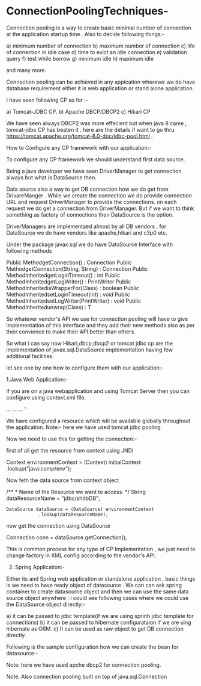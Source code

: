 # ConnectionPoolingTechniques-

Connection pooling is a way to create basic minimal number of connection at the application startup time . Also to decide following things:-

a) minimum number of connection
b) maximum number of connection
c) life of connection in idle case
d) time to evict an idle connection
e) validation query
f) test while borrow
g) minimum idle 
h) maximum idle

and many more.

Connection pooling can be achieved in any appication wherever we do have database requirement either it is web application or stand alone application.

I have seen following CP so far :-

a) Tomcat-JDBC CP.
b) Apache DBCP/DBCP2 
c) Hikari CP

We have seen always DBCP2 was more effecient but when java 8 came , tomcat-jdbc CP has beaten it . here are the details if want to go thru 
https://tomcat.apache.org/tomcat-8.0-doc/jdbc-pool.html .

How to Configure any CP framework with our application:-

To configure any CP framework we should understand first data source.

Being a java developer we have seen DriverManager to get connection always but what is DataSource then.

Data source also a way to get DB connection how we do get from DrivareManger . While we create the connection we do provide connection URL and request DriverManager to provide the connections. on each request we do get a connection from DriverManager. But if we want to think something as factory of connections then DataSource is the option.

DriverManagers are implementaed almost by all DB vendors , for DataSource we do have vendors like apache,hikari and c3p0 etc.

Under the package javax.sql we do have DataSource Interface with following methods

 Public MethodgetConnection() : Connection
 Public MethodgetConnection(String, String) : Connection
 Public MethodInheritedgetLoginTimeout() : int
 Public MethodInheritedgetLogWriter() : PrintWriter
 Public MethodInheritedisWrapperFor(Class) : boolean
 Public MethodInheritedsetLoginTimeout(int) : void
 Public MethodInheritedsetLogWriter(PrintWriter) : void
 Public MethodInheritedunwrap(Class) : T
 
 
 So whatever vendor's API we use for connection pooling will have to give implementation of this interface and they add their new methods also as per their convience to make their API better than others.
 
 So what i can say now Hikari,dbcp,dbcp2 or tomcat jdbc cp are the implementation of javax.sql.DataSource implementation having few additional facilities.
 
 let see one by one how to configure them with our application:-
 
1.Java Web Application:-

If you are on a java webapplication and using Tomcat Server then you can configure using context.xml file. 

<?xml version='1.0' encoding='utf-8'?>
...
  <GlobalNamingResources>
    ...
    <Resource name="jdbc/shdbDB" 
			  global="jdbc/shdbDB"
			  factory="org.apache.tomcat.jdbc.pool.DataSourceFactory"
			  auth="Container"
              type="javax.sql.DataSource"              
			  username="test"
			  password="test"
			  driverClassName="com.mysql.jdbc.Driver"
			  description="JCG Example MySQL database."
			  url="jdbc:mysql://localhost:3306/shdbDB"
			  maxTotal="10"
			  maxIdle="10"
			  maxWaitMillis="10000"
			  removeAbandonedTimeout="300"			  
			  defaultAutoCommit="true" />
     ...
  </GlobalNamingResources>'
  
  
We have configured a resource which will be available globally throughout the application.
Note:- here we have used tomcat jdbc pooling

Now we need to use this for getting the connection:-

first of all get the resource from context using JNDI

Context environmentContext = (Context) initialContext
				.lookup("java:comp/env");
        
 Now feth the data source from context object
 
 /**
		 * Name of the Resource we want to access.
		 */
		String dataResourceName = "jdbc/shdbDB";
    
    DataSource dataSource = (DataSource) environmentContext
				.lookup(dataResourceName);
        
  now get the connection using DataSource
  
  Connection conn = dataSource.getConnection();
  
  This is common process for any type of CP Implementation , we just need to change factory in XML config according to the vendor's API.
  
  
 2) Spring Application:-
 
 Either its and Spring web application or standalone application , basic things is we need to have ready object of datasource . We can can ask spring container to create datasource object and then we can use the same data source object anywhere :
 i could see following cases where we could use the DataSource object directly:-
 
 a) it can be passed to jdbc template(if we are using sprinh jdbc template for connections)
 b) it can be passed to hibernate configurataion if we are uing hibernate as ORM.
 c) It can be used as raw object to get DB connection directly.
 
 Following is the sample configuration how we can create the bean for datasource:-
 
 <bean id="dataSource" class="org.apache.commons.dbcp2.BasicDataSource"
		destroy-method="close">
		<property name="driverClassName" value="com.mysql.jdbc.Driver" />
		<property name="url" value="jdbc:mysql://localhost:3306/shdbDB" />
		<property name="username" value="root" />
		<property name="password" value="password" />
	</bean>
  
  Note: here we have used apche dbcp2 for connection pooling.
  
  Note: Also connection pooling built on top of java.sql.Connection
